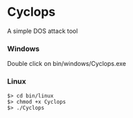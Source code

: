 # Cyclops

A simple DOS attack tool

### Windows

Double click on bin/windows/Cyclops.exe

### Linux

```shell
$> cd bin/linux
$> chmod +x Cyclops
$> ./Cyclops
```
